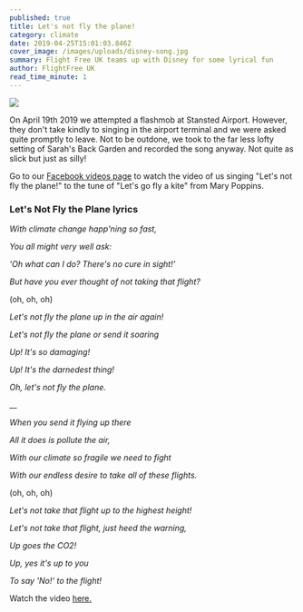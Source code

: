 ```yaml
---
published: true
title: Let's not fly the plane!
category: climate
date: 2019-04-25T15:01:03.846Z
cover_image: /images/uploads/disney-song.jpg
summary: Flight Free UK teams up with Disney for some lyrical fun
author: FlightFree UK
read_time_minute: 1
---
```

![](/images/uploads/disney-song.jpg)

On April 19th 2019 we attempted a flashmob at Stansted Airport. However, they don't take kindly to singing in the airport terminal and we were asked quite promptly to leave. Not to be outdone, we took to the far less lofty setting of Sarah's Back Garden and recorded the song anyway. Not quite as slick but just as silly!

Go to our [Facebook videos page](https://www.facebook.com/flightfreeUK/videos/) to watch the video of us singing "Let's not fly the plane!" to the tune of "Let's go fly a kite" from Mary Poppins. 

### Let's Not Fly the Plane lyrics

*With climate change happ'ning so fast,*

*You all might very well ask:* 

*'Oh what can I do? There's no cure in sight!'* 

*But have you ever thought of not taking that flight?*  

(oh, oh, oh)

*Let's not fly the plane up in the air again!* 

*Let's not fly the plane or send it soaring* 

*Up! It's so damaging!* 

*Up! It's the darnedest thing!* 

*Oh, let's not fly the plane.*  

__

*When you send it flying up there* 

*All it does is pollute the air,* 

*With our climate so fragile we need to fight* 

*With our endless desire to take all of these flights.*  

(oh, oh, oh)

*Let's not take that flight up to the highest height!* 

*Let's not take that flight, just heed the warning,* 

*Up goes the CO2!*  

*Up, yes it's up to you* 

*To say 'No!' to the flight!*

Watch the video [here.](https://www.facebook.com/flightfreeUK/videos/)